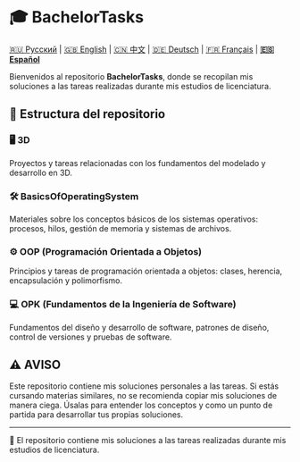 # 🎓 BachelorTasks

[🇷🇺 Русский](https://github.com/SkivHisink/BachelorTasks/) | [🇬🇧 English](https://github.com/SkivHisink/BachelorTasks/blob/master/Readme/ReadmeEn.md) | [🇨🇳 中文](https://github.com/SkivHisink/BachelorTasks/blob/master/Readme/ReadmeCn.md) | [🇩🇪 Deutsch](https://github.com/SkivHisink/BachelorTasks/blob/master/Readme/ReadmeGr.md) | [🇫🇷 Français](https://github.com/SkivHisink/BachelorTasks/blob/master/Readme/ReadmeFr.md) | **[🇪🇸 Español](https://github.com/SkivHisink/BachelorTasks/blob/master/Readme/ReadmeEs.md)**

Bienvenidos al repositorio **BachelorTasks**, donde se recopilan mis soluciones a las tareas realizadas durante mis estudios de licenciatura.

## 📂 Estructura del repositorio

### 🖥️ 3D
Proyectos y tareas relacionadas con los fundamentos del modelado y desarrollo en 3D.

### 🛠️ BasicsOfOperatingSystem
Materiales sobre los conceptos básicos de los sistemas operativos: procesos, hilos, gestión de memoria y sistemas de archivos.

### ⚙️ OOP (Programación Orientada a Objetos)
Principios y tareas de programación orientada a objetos: clases, herencia, encapsulación y polimorfismo.

### 💻 OPK (Fundamentos de la Ingeniería de Software)
Fundamentos del diseño y desarrollo de software, patrones de diseño, control de versiones y pruebas de software.

## ⚠️ AVISO
Este repositorio contiene mis soluciones personales a las tareas. Si estás cursando materias similares, no se recomienda copiar mis soluciones de manera ciega. Úsalas para entender los conceptos y como un punto de partida para desarrollar tus propias soluciones.

---

📄 El repositorio contiene mis soluciones a las tareas realizadas durante mis estudios de licenciatura.

